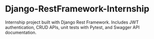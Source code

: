 # Django-RestFramework-Internship
Internship project built with Django Rest Framework. Includes JWT authentication, CRUD APIs, unit tests with Pytest, and Swagger API documentation.
